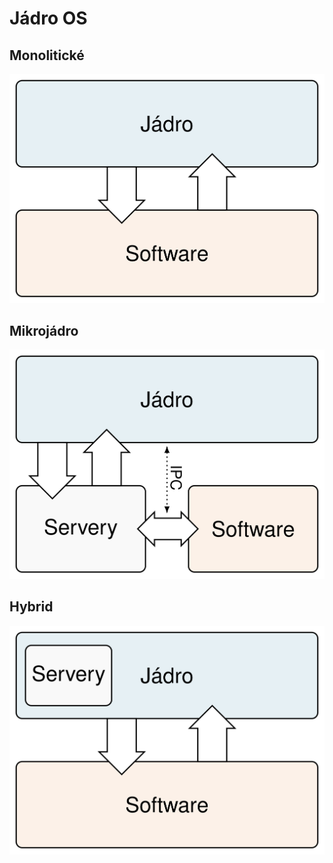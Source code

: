 # Jádro OS

## Monolitické

![Kernel: Mono](dist/png/kernel-monolithic_flat.png)

## Mikrojádro

![Kernel: Micro](dist/png/kernel-micro_flat.png)

## Hybrid

![Kernel: Hybrid](dist/png/kernel-hybrid_flat.png)
